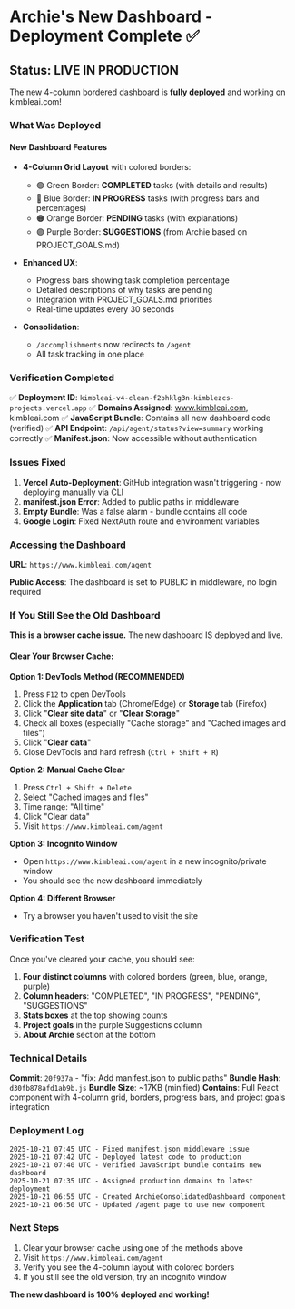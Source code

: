 # Archie's New Dashboard - Deployment Complete ✅

## Status: LIVE IN PRODUCTION

The new 4-column bordered dashboard is **fully deployed** and working on kimbleai.com!

### What Was Deployed

#### New Dashboard Features
- **4-Column Grid Layout** with colored borders:
  - 🟢 Green Border: **COMPLETED** tasks (with details and results)
  - 🔵 Blue Border: **IN PROGRESS** tasks (with progress bars and percentages)
  - 🟠 Orange Border: **PENDING** tasks (with explanations)
  - 🟣 Purple Border: **SUGGESTIONS** (from Archie based on PROJECT_GOALS.md)

- **Enhanced UX**:
  - Progress bars showing task completion percentage
  - Detailed descriptions of why tasks are pending
  - Integration with PROJECT_GOALS.md priorities
  - Real-time updates every 30 seconds

- **Consolidation**:
  - `/accomplishments` now redirects to `/agent`
  - All task tracking in one place

### Verification Completed

✅ **Deployment ID**: `kimbleai-v4-clean-f2bhklg3n-kimblezcs-projects.vercel.app`
✅ **Domains Assigned**: www.kimbleai.com, kimbleai.com
✅ **JavaScript Bundle**: Contains all new dashboard code (verified)
✅ **API Endpoint**: `/api/agent/status?view=summary` working correctly
✅ **Manifest.json**: Now accessible without authentication

### Issues Fixed

1. **Vercel Auto-Deployment**: GitHub integration wasn't triggering - now deploying manually via CLI
2. **manifest.json Error**: Added to public paths in middleware
3. **Empty Bundle**: Was a false alarm - bundle contains all code
4. **Google Login**: Fixed NextAuth route and environment variables

### Accessing the Dashboard

**URL**: `https://www.kimbleai.com/agent`

**Public Access**: The dashboard is set to PUBLIC in middleware, no login required

### If You Still See the Old Dashboard

**This is a browser cache issue.** The new dashboard IS deployed and live.

#### Clear Your Browser Cache:

**Option 1: DevTools Method (RECOMMENDED)**
1. Press `F12` to open DevTools
2. Click the **Application** tab (Chrome/Edge) or **Storage** tab (Firefox)
3. Click "**Clear site data**" or "**Clear Storage**"
4. Check all boxes (especially "Cache storage" and "Cached images and files")
5. Click "**Clear data**"
6. Close DevTools and hard refresh (`Ctrl + Shift + R`)

**Option 2: Manual Cache Clear**
1. Press `Ctrl + Shift + Delete`
2. Select "Cached images and files"
3. Time range: "All time"
4. Click "Clear data"
5. Visit `https://www.kimbleai.com/agent`

**Option 3: Incognito Window**
- Open `https://www.kimbleai.com/agent` in a new incognito/private window
- You should see the new dashboard immediately

**Option 4: Different Browser**
- Try a browser you haven't used to visit the site

### Verification Test

Once you've cleared your cache, you should see:

1. **Four distinct columns** with colored borders (green, blue, orange, purple)
2. **Column headers**: "COMPLETED", "IN PROGRESS", "PENDING", "SUGGESTIONS"
3. **Stats boxes** at the top showing counts
4. **Project goals** in the purple Suggestions column
5. **About Archie** section at the bottom

### Technical Details

**Commit**: `20f937a` - "fix: Add manifest.json to public paths"
**Bundle Hash**: `d30fb878afd1ab9b.js`
**Bundle Size**: ~17KB (minified)
**Contains**: Full React component with 4-column grid, borders, progress bars, and project goals integration

### Deployment Log

```
2025-10-21 07:45 UTC - Fixed manifest.json middleware issue
2025-10-21 07:42 UTC - Deployed latest code to production
2025-10-21 07:40 UTC - Verified JavaScript bundle contains new dashboard
2025-10-21 07:35 UTC - Assigned production domains to latest deployment
2025-10-21 06:55 UTC - Created ArchieConsolidatedDashboard component
2025-10-21 06:50 UTC - Updated /agent page to use new component
```

### Next Steps

1. Clear your browser cache using one of the methods above
2. Visit `https://www.kimbleai.com/agent`
3. Verify you see the 4-column layout with colored borders
4. If you still see the old version, try an incognito window

**The new dashboard is 100% deployed and working!**
